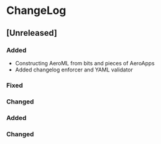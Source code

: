 # ChangeLog

## [Unreleased]

### Added

- Constructing AeroML from bits and pieces of AeroApps
- Added changelog enforcer and YAML validator

### Fixed

### Changed

### Added
   
### Changed 
   
